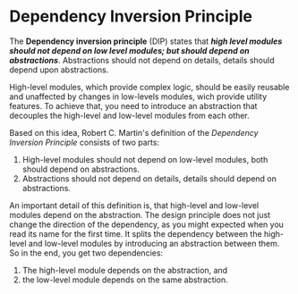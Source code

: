 Dependency Inversion Principle
==============================

The **Dependency inversion principle** (DIP) states that ***high level modules should not depend on low level modules; but should depend on abstractions***. Abstractions should not depend on details, details should depend upon abstractions.

High-level modules, which provide complex logic, should be easily reusable and unaffected by changes in low-levels modules, wich provide utility features. To achieve that, you need to introduce an abstraction that decouples the high-level and low-level modules from each other.

Based on this idea, Robert C. Martin's definition of the _Dependency Inversion Principle_ consists of two parts:

1. High-level modules should not depend on low-level modules, both should depend on abstractions.
2. Abstractions should not depend on details, details should depend on abstractions.

An important detail of this definition is, that high-level and low-level modules depend on the abstraction. The design principle does not just change the direction of the dependency, as you might expected when you read its name for the first time. It splits the dependency between the high-level and low-level modules by introducing an abstraction between them. So in the end, you get two dependencies:

1. The high-level module depends on the abstraction, and
2. the low-level module depends on the same abstraction.